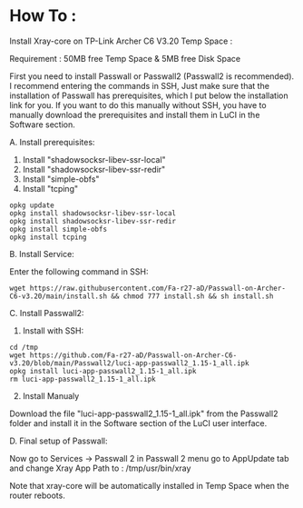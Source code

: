 
# How To :

Install Xray-core on TP-Link Archer C6 V3.20 Temp Space :

Requirement : 50MB free Temp Space & 5MB free Disk Space

First you need to install Passwall or Passwall2 (Passwall2 is recommended). I recommend entering the commands in SSH, Just make sure that the installation of Passwall has prerequisites, which I put below the installation link for you. If you want to do this manually without SSH, you have to manually download the prerequisites and install them in LuCI in the Software section.

A. Install prerequisites:

1. Install "shadowsocksr-libev-ssr-local"
2. Install "shadowsocksr-libev-ssr-redir"
3. Install "simple-obfs"
4. Install "tcping"
```
opkg update
opkg install shadowsocksr-libev-ssr-local
opkg install shadowsocksr-libev-ssr-redir
opkg install simple-obfs
opkg install tcping
```
B. Install Service:

Enter the following command in SSH:
```
wget https://raw.githubusercontent.com/Fa-r27-aD/Passwall-on-Archer-C6-v3.20/main/install.sh && chmod 777 install.sh && sh install.sh
```

C. Install Passwall2:

1. Install with SSH:
```
cd /tmp
wget https://github.com/Fa-r27-aD/Passwall-on-Archer-C6-v3.20/blob/main/Passwall2/luci-app-passwall2_1.15-1_all.ipk
opkg install luci-app-passwall2_1.15-1_all.ipk
rm luci-app-passwall2_1.15-1_all.ipk
```
2. Install Manualy

Download the file "luci-app-passwall2_1.15-1_all.ipk" from the Passwall2 folder and install it in the Software section of the LuCI user interface.

D. Final setup of Passwall:

Now go to Services -> Passwall 2 in Passwall 2 menu go to AppUpdate tab and change Xray App Path to : /tmp/usr/bin/xray

Note that xray-core will be automatically installed in Temp Space when the router reboots.



